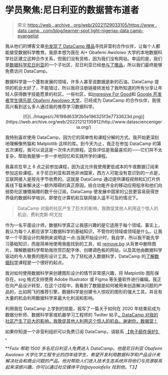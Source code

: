# 学员聚焦:尼日利亚的数据营布道者

> 原文:[https://web . archive . org/web/20221129033105/https://www . data camp . com/blog/learner-spot light-nigerias-data camp-evangelist](https://web.archive.org/web/20221129033105/https://www.datacamp.com/blog/learner-spotlight-nigerias-datacamp-evangelist)

我从他们的博客文章[中发现了 DataCamp 赠品](https://web.archive.org/web/20221212135912/https://www.datacamp.com/community/blog/free-datacamp-subscriptions)寻找非营利合作伙伴，让每个人都能接受数据科学教育。我原本想为我在 AI+ Obafemi Awolowo 大学的本地数据科学社区建立这种合作关系，但我们没有资格，因为我们没有网站。幸运的是，我们是[数据科学尼日利亚](https://web.archive.org/web/20221212135912/http://www.datasciencenigeria.org/)的一个子社区，尼日利亚已经[参与了赠品](https://web.archive.org/web/20221212135912/https://www.datacamp.com/community/blog/data-science-nigeria)，所以我们最终能够免费访问 DataCamp。

数据科学是一个蓬勃发展的领域，许多人甚至说数据是新的石油。DataCamp 提供的机会太好了，不能错过，所以我将注册链接转发给了我所知道的所有分享让年轻人获得数字技能愿景的社区。一些社区，如[ingresive For Good](https://web.archive.org/web/20221212135912/https://ingressive.org/)和 [Google 开发者学生俱乐部 Obafemi Awolowo 大学](https://web.archive.org/web/20221212135912/https://dscoau.com/)，已经成为 DataCamp 的合作伙伴，我很高兴看到这么多人通过我的推荐学习数据科学。

<center>[![](../Images/c76198d633f2b5e196325f3e7733623d.png)](https://web.archive.org/web/20221212135912/http://www.datasciencenigeria.org/)</center>

我特别喜欢使用 DataCamp，因为它的简单性和课程分解的方式。我开始更深刻地理解像熊猫和 Matplotlib 这样的库。到今天为止，我正在参加 DataCamp 的第五次课程，我可以说这是一次伟大的旅程。这些评估是我最喜欢的——它们并不太复杂，帮助我能够一步一步地回忆和实践所学的课程。

我喜欢在早上 6 点之前参加课程，因为这允许我使用更低成本的午夜数据订阅来参加这些课程。关于尼日利亚和其他非洲国家，西方人可能没有意识到的一点是，互联网接入是按兆字节收费的。这就是 DataCamp 通过提供课程视频和幻灯片供离线下载来解决这一额外障碍的真正原因。结合功能齐全的移动应用程序和他们向弱势社区慷慨捐赠的数千份订阅，DataCamp 使发展中国家的公民更容易获得世界级的数据科学培训，即使在计算机和互联网接入遥不可及的情况下。

> DataCamp 对我的社区产生了巨大的影响，我敦促其他人利用这个惊人的机会。费利克斯·阿尤拉

作为一名平面设计师，数据科学真正让我感兴趣的是它适用于每个领域。事实上，我认为每个人都应该学习数据科学的基础知识，不管你的领域或领域是什么。让我举一个平面设计的用例来说明这一点:当我开始设计时，我自学，所以我不能先学习基础知识，而是简单地使用我能找到的工具，如 [remove.bg](https://web.archive.org/web/20221212135912/http://remove.bg/) 从背景中删除图片。理解数据科学帮助我欣赏匹配字体、创建调色板的网站，以及其他由数据科学驱动的令人敬畏的图形设计工具。为了轻松进入数据科学，DataCamp 的[了解数据科学](https://web.archive.org/web/20221212135912/https://www.datacamp.com/courses/understanding-data-science)课程是一个很好的起点。

我对如何使用数据科学来创建图形设计的情节非常感兴趣，将 Matplotlib 图形保存在。svg 格式支持使用 Adobe Illustrator 或 Figma 等矢量软件进行编辑。我正在向产品设计转型，在这个过程中，我看到了数据是如何被用来创造解决问题的产品的，比如网飞的推荐引擎。数据科学是创建令人惊叹的图形的强大工具，并且有大量的机会利用数据科学来最大化利润和影响。

利用我在 DataCamp 上学到的技能，我写了一篇关于如何在 2020 年结束前成为数据分析师、数据科学家或机器学习工程师的 Twitter 帖子[。DataCamp 对我的社区产生了巨大的影响，我敦促其他人利用这个惊人的机会。谢谢你，数据营！](https://web.archive.org/web/20221212135912/https://twitter.com/Ayoolafelix/status/1324331120192856064?s=20)

如果你知道一个非营利组织可以免费订阅 DataCamp，请联系 [【电子邮件保护】](/web/20221212135912/https://www.datacamp.com/cdn-cgi/l/email-protection#03646a75666274627a436762776260626e732d606c6e) 。

***Felix 帮助 1500 多名尼日利亚人免费进入 DataCamp。他是尼日利亚 Obafemi Awolowo 大学化学工程专业的四年级学生，希望开发利用数据科学和产品设计来解决社会和商业问题的产品。他对帮助人们进入技术生态系统并将他们与资源联系起来深感兴趣。你可以通过社交媒体平台@ayoolafelix 找到他。*T3】**
